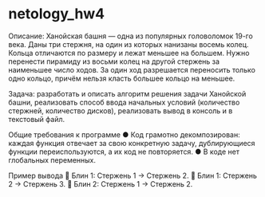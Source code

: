 # netology_hw4

Описание: Ханойская башня — одна из популярных головоломок 19-го века. Даны три стержня, на один из которых нанизаны восемь колец. Кольца отличаются по размеру и лежат меньшее на большем. Нужно перенести пирамиду из восьми колец на другой стержень за наименьшее число ходов. За один ход разрешается переносить только одно кольцо, причём нельзя класть большее кольцо на меньшее.

Задача: разработать и описать алгоритм решения задачи Ханойской башни, реализовать способ ввода начальных условий (количество стержней, количество дисков), реализовать вывод в консоль и в текстовый файл.

Общие требования к программе
● Код грамотно декомпозирован: каждая функция отвечает за свою конкретную задачу, дублирующиеся функции переиспользуются, а их код не повторяется.
● В коде нет глобальных переменных.

Пример вывода
 Блин 1: Стержень 1 -> Стержень 2.
 Блин 1: Стержень 2 -> Стержень 3.
 Блин 2: Стержень 1 -> Стержень 2.
